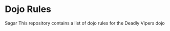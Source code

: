 Dojo Rules
==========
Sagar
This repository contains a list of dojo rules for the Deadly Vipers dojo

